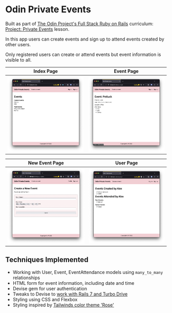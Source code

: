 # Odin Private Events

Built as part of [The Odin Project's Full Stack Ruby on Rails](https://www.theodinproject.com/paths/full-stack-ruby-on-rails?) curriculum: [Project: Private Events](https://www.theodinproject.com/lessons/ruby-on-rails-private-events) lesson.

In this app users can create events and sign up to attend events created by other users.

Only registered users can create or attend events but event information is visible to all.

Index Page | Event Page
:-------------------------:|:-------------------------:
![Index Page](screenshots/index.png) | ![Event Page](screenshots/event.png)

New Event Page | User Page
:-------------------------:|:-------------------------:
![New Event Page](screenshots/new_event.png) | ![User Page](screenshots/user.png)

## Techniques Implemented
* Working with User, Event, EventAttendance models using `many_to_many` relationships
* HTML form for event information, including date and time
* Devise gem for user authentication
* Tweaks to Devise to [work with Rails 7 and Turbo Drive](https://github.com/heartcombo/devise/wiki/Troubleshooting-Rails-7-and-Turbo-Drive)
* Styling using CSS and Flexbox
* Styling inspired by [Tailwinds color theme 'Rose'](https://tailwindcss.com/docs/customizing-colors)